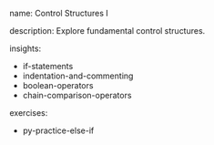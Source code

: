 name: Control Structures I

description: Explore fundamental control structures.

insights:
  - if-statements
  - indentation-and-commenting
  - boolean-operators
  - chain-comparison-operators


exercises:
  - py-practice-else-if

